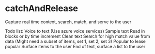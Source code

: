 # catchAndRelease
Capture real time context, search, match, and serve to the user

Todo list:
Voice to text (Use azure voice services)
Sample text
Read in blocks or by time increment
Clean text
Search for high match value from data (Might need a subset of items, set 1, set 2, set 3) Popular to lease popular
Surface items to the user
End of text, surface a list to the user


